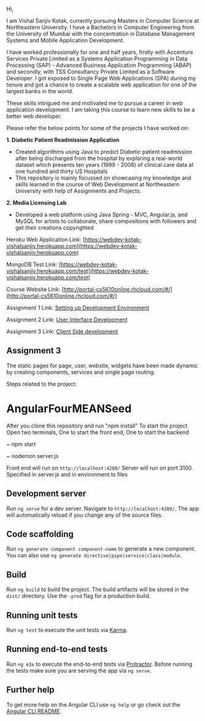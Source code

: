 Hi,

I am Vishal Sanjiv Kotak, currently pursuing Masters in Computer Science at Northeastern University. I have a Bachelors in Computer Engineering from the University of Mumbai with the concentration in Database Management Systems and Mobile Application Development.

I have worked professionally for one and half years, firstly with Accenture Services Private Limited as a Systems Application Programming in Data Processing (SAP) - Advanced Business Application Programming (ABAP) and secondly, with TSS Consultancy Private Limited as a Software Developer. I got exposed to Single Page Web Applications (SPA) during my tenure and got a chance to create a scalable web application for one of the largest banks in the world.

These skills intrigued me and motivated me to pursue a career in web application development. I am taking this course to learn new skills to be a better web developer.

Please refer the below points for some of the projects I have worked on:

**1. Diabetic Patient Readmission Application**
- Created algorithms using Java to predict Diabetic patient readmission after being discharged from the hospital by exploring a real-world dataset which presents ten years (1999 - 2008) of clinical care data at one hundred and thirty US Hospitals
- This repository is mainly focussed on showcasing my knowledge and skills learned in the course of Web Development at Northeastern University with help of Assignments and Projects.

**2. Media Licensing Lab**
- Developed a web platform using Java Spring - MVC, Angular.js, and MySQL for artists to collaborate, share compositions with followers and get their creations copyrighted


Heroku Web Application Link: [https://webdev-kotak-vishalsanjiv.herokuapp.com](https://webdev-kotak-vishalsanjiv.herokuapp.com)

MongoDB Test Link: [https://webdev-kotak-vishalsanjiv.herokuapp.com/test](https://webdev-kotak-vishalsanjiv.herokuapp.com/test)

Course Website Link: [http://portal-cs5610online.rhcloud.com/#/](http://portal-cs5610online.rhcloud.com/#/)

Assignment 1 Link: [Setting up Development Environment](https://docs.google.com/document/d/1rxZnIRpwCzqQVJwMm7HLfKHvXiI_GLpcfBjm0ymmWXI/edit)

Assignment 2 Link: [User Interface Development](https://docs.google.com/document/d/1Xq-d8gEPmqGv3JElKocPiNsj8Ft82SY3yNOREHt6r2U/edit)

Assignment 3 Link: [Client Side development](https://docs.google.com/document/d/1weLoMKGV1ALlpNUk6oVPUFRC1MX7wqyt9kRZ9hedZxA/edit)

## Assignment 3

The static pages for page, user, website, widgets have been made dynamic by creating components, services and single page routing.

Steps related to the project:

# AngularFourMEANSeed

After you clone this repository and run "npm install"
To start the project
Open two terminals, One to start the front end, One to start the backend

~ npm start


~ nodemon server.js

Front end will run on `http://localhost:4200/`
Server will run on port 3100. Specified in server.js and in environment.ts files







## Development server

Run `ng serve` for a dev server. Navigate to `http://localhost:4200/`. The app will automatically reload if you change any of the source files.

## Code scaffolding

Run `ng generate component component-name` to generate a new component. You can also use `ng generate directive|pipe|service|class|module`.

## Build

Run `ng build` to build the project. The build artifacts will be stored in the `dist/` directory. Use the `-prod` flag for a production build.

## Running unit tests

Run `ng test` to execute the unit tests via [Karma](https://karma-runner.github.io).

## Running end-to-end tests

Run `ng e2e` to execute the end-to-end tests via [Protractor](http://www.protractortest.org/).
Before running the tests make sure you are serving the app via `ng serve`.

## Further help

To get more help on the Angular CLI use `ng help` or go check out the [Angular CLI README](https://github.com/angular/angular-cli/blob/master/README.md).
